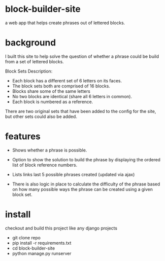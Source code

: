 block-builder-site
==================
a web app that helps create phrases out of lettered blocks.

background
==================
I built this site to help solve the question of whether a phrase could be build from a set of lettered blocks.

Block Sets Description:
* Each block has a different set of 6 letters on its faces. 
* The block sets both are comprised of 16 blocks.
* Blocks share some of the same letters
* No two blocks are identical (share all 6 letters in common).
* Each block is numbered as a reference.

There are two original sets that have been added to the config for the site, but other sets could also be added.

features
==================
* Shows whether a phrase is possible.
* Option to show the solution to build the phrase by displaying the ordered list of block reference numbers.
* Lists links last 5 possible phrases created (updated via ajax)

* There is also logic in place to calculate the difficulty of the phrase based on how many possible ways the phrase can be created using a given block set.

install
==================
checkout and build this project like any django projects
* git clone repo
* pip install -r requirements.txt
* cd block-builder-site
* python manage.py runserver

